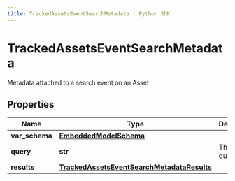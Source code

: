 ```yaml
---
title: TrackedAssetsEventSearchMetadata | Python SDK
---
```


# TrackedAssetsEventSearchMetadata

Metadata attached to a search event on an Asset

## Properties

Name | Type | Description | Notes
------------ | ------------- | ------------- | -------------
**var_schema** | [**EmbeddedModelSchema**](EmbeddedModelSchema) |  | [optional] 
**query** | **str** | The search query itself | [optional] 
**results** | [**TrackedAssetsEventSearchMetadataResults**](TrackedAssetsEventSearchMetadataResults) |  | [optional] 


